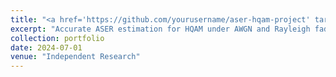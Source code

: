 ```yaml
---
title: "<a href='https://github.com/yourusername/aser-hqam-project' target='_blank'><i class='fab fa-github'></i> ASER Estimation of HQAM Signals through AWGN and Rayleigh Channels</a>"
excerpt: "Accurate ASER estimation for HQAM under AWGN and Rayleigh fading conditions.<br/><img src='/images/aser.png'>"
collection: portfolio
date: 2024-07-01
venue: "Independent Research"
---
```


